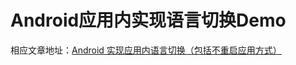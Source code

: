 # Android应用内实现语言切换Demo
  
  相应文章地址：[Android 实现应用内语言切换（包括不重启应用方式）](https://blog.csdn.net/mq2856992713/article/details/110225105)


